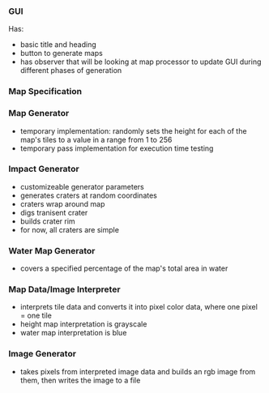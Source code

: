 ### GUI
Has:
* basic title and heading
* button to generate maps
* has observer that will be looking at map processor to update GUI during different phases of generation

### Map Specification

### Map Generator
* temporary implementation: randomly sets the height for each of the map's tiles to a value in a range from 1 to 256 
* temporary pass implementation for execution time testing

### Impact Generator
* customizeable generator parameters
* generates craters at random coordinates
* craters wrap around map
* digs tranisent crater
* builds crater rim
* for now, all craters are simple

### Water Map Generator
* covers a specified percentage of the map's total area in water

### Map Data/Image Interpreter
* interprets tile data and converts it into pixel color data, where one pixel = one tile
* height map interpretation is grayscale
* water map interpretation is blue

### Image Generator
* takes pixels from interpreted image data and builds an rgb image from them, then writes the image to a file
